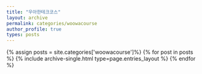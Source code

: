 ```yaml
---
title: "우아한테크코스"
layout: archive
permalink: categories/woowacourse
author_profile: true
types: posts
---
```


{% assign posts = site.categories['woowacourse']%}
{% for post in posts %}
{% include archive-single.html type=page.entries_layout %}
{% endfor %}
